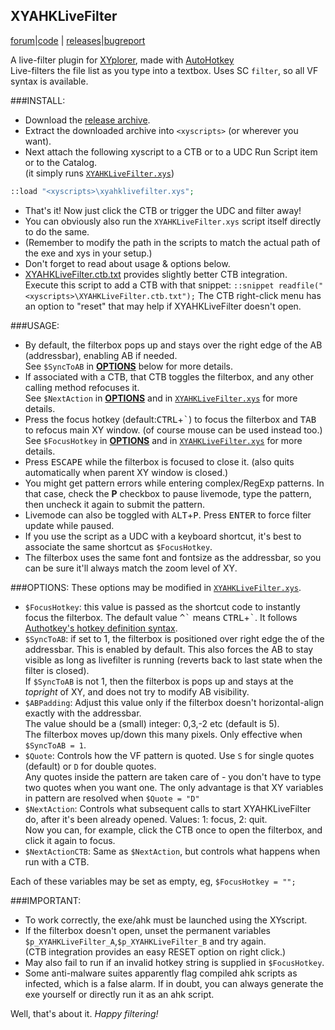 ## XYAHKLiveFilter
[forum](http://www.xyplorer.com/xyfc/viewtopic.php?t=12588)|[code](https://www.github.com/smsrkr/XYAHKLiveFilter) | 
[releases](https://www.github.com/smsrkr/XYAHKLiveFilter/releases)|[bugreport](https://www.github.com/smsrkr/XYAHKLiveFilter/issues)<br>

A live-filter plugin for [XYplorer](http://www.xyplorer.com), made with [AutoHotkey](https://autohotkey.com)<br>
Live-filters the file list as you type into a textbox. Uses SC `filter`, so all VF syntax is available.

###INSTALL:
* Download the [release archive](/../../releases).
* Extract the downloaded archive into `<xyscripts>` (or wherever you want).
* Next attach the following xyscript to a CTB or to a UDC Run Script item or to the Catalog.<br>
  (it simply runs [`XYAHKLiveFilter.xys`](/XYAHKLiveFilter.xys))
```php
::load "<xyscripts>\xyahklivefilter.xys";
```
* That's it! Now just click the CTB or trigger the UDC and filter away!
* You can obviously also run the `XYAHKLiveFilter.xys` script itself directly to do the same.
* (Remember to modify the path in the scripts to match the actual path of the exe and xys in your setup.)
* Don't forget to read about usage & options below.
* [XYAHKLiveFilter.ctb.txt](/XYAHKLiveFilter.ctb.txt) provides slightly better CTB integration.<br>
  Execute this script to add a CTB with that snippet: `::snippet readfile("<xyscripts>\XYAHKLiveFilter.ctb.txt");`
  The CTB right-click menu has an option to "reset" that may help if XYAHKLiveFilter doesn't open.

###USAGE:
* By default, the filterbox pops up and stays over the right edge of the AB (addressbar), enabling AB if needed.<br>
  See `$SyncToAB` in [**OPTIONS**](#options) below for more details.
* If associated with a CTB, that CTB toggles the filterbox, and any other calling method refocuses it.<br>
  See `$NextAction` in [**OPTIONS**](#options) and in [`XYAHKLiveFilter.xys`](/XYAHKLiveFilter.xys) for more details.
* Press the focus hotkey (default:<kbd>CTRL</kbd>+<kbd>\`</kbd>) to focus the filterbox and <kbd>TAB</kbd>
  to refocus main XY window. (of course mouse can be used instead too.)<br>
  See `$FocusHotkey` in [**OPTIONS**](#options) and in [`XYAHKLiveFilter.xys`](/XYAHKLiveFilter.xys) for more details.
* Press <kbd>ESCAPE</kbd> while the filterbox is focused to close it. (also quits automatically when parent XY window is closed.)
* You might get pattern errors while entering complex/RegExp patterns. In that case, check the **P** checkbox to pause livemode,
  type the pattern, then uncheck it again to submit the pattern.
* Livemode can also be toggled with <kbd>ALT</kbd>+<kbd>P</kbd>. Press <kbd>ENTER</kbd> to force filter update while paused.
* If you use the script as a UDC with a keyboard shortcut, it's best to associate the same shortcut as `$FocusHotkey`.<br>
* The filterbox uses the same font and fontsize as the addressbar, so you can be sure it'll always match the zoom level of XY.


###OPTIONS:
These options may be modified in [`XYAHKLiveFilter.xys`](/XYAHKLiveFilter.xys).
* `$FocusHotkey`: this value is passed as the shortcut code to instantly focus the filterbox. The default value <tt>^\`</tt> means
  <kbd>CTRL</kbd>+<kbd>\`</kbd>. It follows [Authotkey's hotkey definition syntax](https://autohotkey.com/docs/Hotkeys.htm).
* `$SyncToAB`: if set to 1, the filterbox is positioned over right edge the of the addressbar. This is enabled by default.
  This also forces the AB to stay visible as long as livefilter is running (reverts back to last state when the filter is closed).<br>
  If `$SyncToAB` is not 1, then the filterbox is pops up and stays at the _topright_ of XY, and does not try to modify AB visibility.
* `$ABPadding`: Adjust this value only if the filterbox doesn't horizontal-align exactly with the addressbar.<br>
  The value should be a (small) integer: 0,3,-2 etc (default is 5).<br>
  The filterbox moves up/down this many pixels. Only effective when `$SyncToAB = 1`.
* `$Quote`: Controls how the VF pattern is quoted. Use `S` for single quotes (default) or `D` for double quotes.<br>
  Any quotes inside the pattern are taken care of - you don't have to type two quotes when you want one.
  The only advantage is that XY variables in pattern are resolved when `$Quote = "D"`
* `$NextAction`: Controls what subsequent calls to start XYAHKLiveFilter do, after it's been already opened. Values: 1: focus, 2: quit.<br>
  Now you can, for example, click the CTB once to open the filterbox, and click it again to focus.
* `$NextActionCTB`: Same as `$NextAction`, but controls what happens when run with a CTB.

Each of these variables may be set as empty, eg, `$FocusHotkey = "";`

###IMPORTANT:
* To work correctly, the exe/ahk must be launched using the XYscript.
* If the filterbox doesn't open, unset the permanent variables `$p_XYAHKLiveFilter_A`,`$p_XYAHKLiveFilter_B` and try again.<br>
  (CTB integration provides an easy RESET option on right click.)
* May also fail to run if an invalid hotkey string is supplied in `$FocusHotkey`.
* Some anti-malware suites apparently flag compiled ahk scripts as infected, which is a false alarm.
  If in doubt, you can always generate the exe yourself or directly run it as an ahk script.

Well, that's about it.
_Happy filtering!_
